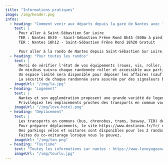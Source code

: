 ```yaml
---
title: "Informations pratiques"
image: /img/header.png
infos:
  - heading: "Comment venir aux départs depuis la gare de Nantes avec les transports en commun ?"
    text: |
      Pour aller à Saint-Sébastien Sur Loire
      TER : Nantes 8h39 - Saint-Sébastien Frêne Rond 8h45 (500m à pied) Gratuit
      TER : Nantes 18h12 - Saint-Sébastien Frêne Rond 18h20 Gratuit

      Pour aller à la rando de Nantes depuis Saint-Sébastien Sur Loire, un départ groupé à roller depuis le gymnase de Saint-Sébastien Sur Loire s'effectuera à 19h15. Prévoir gilet réfléchissant et lumières pour le retour.
  - heading: "Pour toutes les randos"
    text: |
      Merci de vérifier l'état de vos équipements (roues, vis, roller, ...) avant de venir aux randonnées roller et d'apporter vos clés en cas de soucis.
      Un minibus suivra chaque randonnée roller et accessible aux participants en difficulté.
      Un espace limité sera disponible pour déposer les affaires (sauf la sortie nocturne). Merci de prendre un petit sac à dos avec une gourde que vous pouvez garder avec vous au cas où. L'organisation décline toute responsabilité en cas de vol ou d'oubli.
      La sécurité de chaque randonnée sera assurée par des signaleurs bénévoles (les "Staffeurs") qui seront les seuls à porter des chasubles fluo. Merci respecter leurs consignes.
    imageUrl: "/img/la.jpg"
  - heading: "Logement"
    text: |
      Nantes et son agglomération proposent une grande variété de logements à votre disposition : Hôtels, Location auprès des habitants, ...
      Privilégiez les emplacements proches des transports en commun vous permettant de vous rendre facilement sur le départ des randonnées.
    imageUrl: "/img/love-hotel.png"
  - heading: "Déplacement"
    text: |
      Les transports en communs (bus, chronobus, trams, busway, TER) de l'agglomération nantaise sont gratuits le weekend. Profitez-en!
      Pour préparer déplacements, le site https://www.destineo.fr/fr/ est à votre disposition.
      Des parkings vélos et voitures sont disponibles pour les 2 randos en journée. Pour la rando du soir privilégiiez les parkings P+R.
      Faites du co-voiturage lorsque vous le pouvez.
    imageUrl: "/img/tan.png"
  - heading: "Tourisme"
    text: "Toutes les informations sur nantes : https://www.levoyageanantes.fr/"
    imageUrl: "/img/tourlu.jpg"
---
```


